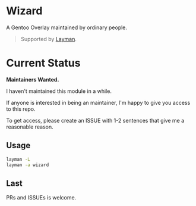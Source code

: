 # Wizard

A Gentoo Overlay maintained by ordinary people.

> Supported by [Layman](https://wiki.gentoo.org/wiki/Layman).

# Current Status
**Maintainers Wanted.**

I haven't maintained this module in a while.

If anyone is interested in being an maintainer, I'm happy to give you access to this repo.

To get access, please create an ISSUE with 1-2 sentences that give me a reasonable reason.

## Usage

```sh
layman -L
layman -a wizard
```

## Last

PRs and ISSUEs is welcome.
